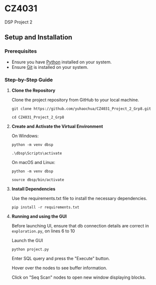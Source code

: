 # CZ4031
DSP Project 2

## Setup and Installation

### Prerequisites

- Ensure you have [Python](https://www.python.org/downloads/) installed on your system.
- Ensure [Git](https://git-scm.com/downloads) is installed on your system.

### Step-by-Step Guide

1. **Clone the Repository**

   Clone the project repository from GitHub to your local machine.

   `git clone https://github.com/yuhaochua/CZ4031_Project_2_Grp8.git`
   
   `cd CZ4031_Project_2_Grp8`

2. **Create and Activate the Virtual Environment**

   On Windows:

   `python -m venv dbsp`
   
   `.\dbsp\Scripts\activate`

   On macOS and Linux:

   `python -m venv dbsp`
   
   `source dbsp/bin/activate`

3. **Install Dependencies**

   Use the requirements.txt file to install the necessary dependencies.

   `pip install -r requirements.txt`

4. **Running and using the GUI**

   Before launching UI, ensure that db connection details are correct in `exploration.py`, on lines 6 to 10

   Launch the GUI

   `python project.py`

   Enter SQL query and press the "Execute" button.

   Hover over the nodes to see buffer information.

   Click on "Seq Scan" nodes to open new window displaying blocks.